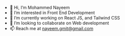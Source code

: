 - 👋 Hi, I’m Mohammed Nayeem
- 👀 I’m interested in Front End Development
- 🌱 I’m currently working on React JS, and Tailwind CSS
- 💞️ I’m looking to collaborate on Web development
- 📫 Reach me at nayeem.gmit@gmail.com

<!---
itsMohammedNayeem/itsMohammedNayeem is a ✨ special ✨ repository because its `README.md` (this file) appears on your GitHub profile.
You can click the Preview link to take a look at your changes.
--->

